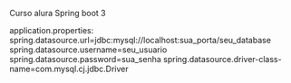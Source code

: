 Curso alura Spring boot 3

application.properties:
spring.datasource.url=jdbc:mysql://localhost:sua_porta/seu_database
spring.datasource.username=seu_usuario
spring.datasource.password=sua_senha
spring.datasource.driver-class-name=com.mysql.cj.jdbc.Driver